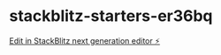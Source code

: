 # stackblitz-starters-er36bq

[Edit in StackBlitz next generation editor ⚡️](https://stackblitz.com/~/github.com/tariq-abdulghani/stackblitz-starters-er36bq)